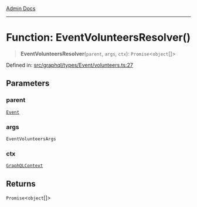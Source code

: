 [Admin Docs](/)

***

# Function: EventVolunteersResolver()

> **EventVolunteersResolver**(`parent`, `args`, `ctx`): `Promise`\<`object`[]\>

Defined in: [src/graphql/types/Event/volunteers.ts:27](https://github.com/Sourya07/talawa-api/blob/2dc82649c98e5346c00cdf926fe1d0bc13ec1544/src/graphql/types/Event/volunteers.ts#L27)

## Parameters

### parent

[`Event`](../../Event/type-aliases/Event.md)

### args

`EventVolunteersArgs`

### ctx

[`GraphQLContext`](../../../../context/type-aliases/GraphQLContext.md)

## Returns

`Promise`\<`object`[]\>
